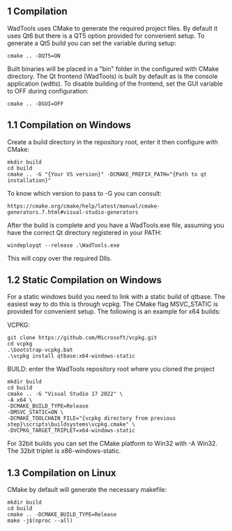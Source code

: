 1 Compilation
----------------------
WadTools uses CMake to generate the required project files. By default it uses Qt6
but there is a QT5 option provided for convenient setup. To generate a Qt5 build
you can set the variable during setup:

	cmake .. -DQT5=ON

Built binaries will be placed in a "bin" folder in the configured with CMake directory.
The Qt frontend (WadTools) is built by default as is the console application (wdtls).
To disable building of the frontend, set the GUI variable to OFF during configuration:

	cmake .. -DGUI=OFF

1.1 Compilation on Windows
----------------------------
Create a build directory in the repository root, enter it then configure with CMake:

	mkdir build
	cd build
	cmake .. -G "{Your VS version}" -DCMAKE_PREFIX_PATH="{Path to qt installation}"

To know which version to pass to -G you can consult:

	https://cmake.org/cmake/help/latest/manual/cmake-generators.7.html#visual-studio-generators

After the build is complete and you have a WadTools.exe file, assuming you have
the correct Qt directory registered in your PATH:

	windeployqt --release .\WadTools.exe

This will copy over the required Dlls.

1.2 Static Compilation on Windows
-----------------------------------
For a static windows build you need to link with a static build of qtbase.
The easiest way to do this is through vcpkg. The CMake flag MSVC_STATIC
is provided for convenient setup. The following is an example for x64 builds:

VCPKG:

	git clone https://github.com/Microsoft/vcpkg.git
	cd vcpkg
	.\bootstrap-vcpkg.bat
	.\vcpkg install qtbase:x64-windows-static

BUILD:
enter the WadTools repository root where you cloned the project

	mkdir build
	cd build
	cmake .. -G "Visual Studio 17 2022" \
	-A x64 \
	-DCMAKE_BUILD_TYPE=Release
	-DMSVC_STATIC=ON \
	-DCMAKE_TOOLCHAIN_FILE="{vcpkg directory from previous step}\scripts\buildsystems\vcpkg.cmake" \
	-DVCPKG_TARGET_TRIPLET=x64-windows-static

For 32bit builds you can set the CMake platform to Win32 with -A Win32.
The 32bit triplet is x86-windows-static.

1.3 Compilation on Linux
-----------------------
CMake by default will generate the necessary makefile:

	mkdir build
    cd build
    cmake .. -DCMAKE_BUILD_TYPE=Release
    make -j$(nproc --all)
